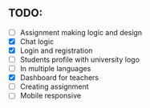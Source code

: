 ## TODO:

- [ ] Assignment making logic and design
- [x] Chat logic
- [x] Login and registration
- [ ] Students profile with university logo
- [ ] In multiple languages
- [x] Dashboard for teachers
- [ ] Creating assignment 
- [ ] Mobile responsive

